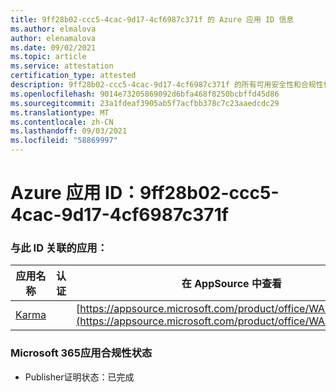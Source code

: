 ```yaml
---
title: 9ff28b02-ccc5-4cac-9d17-4cf6987c371f 的 Azure 应用 ID 信息
ms.author: elmalova
author: elenamalova
ms.date: 09/02/2021
ms.topic: article
ms.service: attestation
certification_type: attested
description: 9ff28b02-ccc5-4cac-9d17-4cf6987c371f 的所有可用安全性和合规性信息。
ms.openlocfilehash: 9014e73205869092d6bfa468f8250bcbffd45d86
ms.sourcegitcommit: 23a1fdeaf3905ab5f7acfbb378c7c23aaedcdc29
ms.translationtype: MT
ms.contentlocale: zh-CN
ms.lasthandoff: 09/03/2021
ms.locfileid: "58869997"
---
```

# <a name="azure-app-id-9ff28b02-ccc5-4cac-9d17-4cf6987c371f"></a>Azure 应用 ID：9ff28b02-ccc5-4cac-9d17-4cf6987c371f


### <a name="apps-associated-with-this-id"></a>与此 ID 关联的应用：
| **应用名称** | **认证** | **在 AppSource 中查看** |
|--------------|---------------|-----------------------|
| [Karma](https://docs.microsoft.com/microsoft-365-app-certification/forward/WA104381640) |  | [https://appsource.microsoft.com/product/office/WA104381640](https://appsource.microsoft.com/product/office/WA104381640) |

### <a name="microsoft-365-app-compliance-status"></a>Microsoft 365应用合规性状态
- Publisher证明状态：已完成

